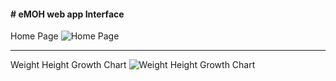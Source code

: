 #### # eMOH web app Interface

Home Page
![Home Page](https://i.imgur.com/Ya6RgXq.jpg "Home Page")

------------
Weight Height Growth Chart
![Weight Height Growth Chart](https://i.imgur.com/gI18VO8.jpg "Weight Height Growth Chart")


